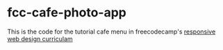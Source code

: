 # fcc-cafe-photo-app 

This is the code for the tutorial cafe menu in freecodecamp's [responsive web design curriculam](https://www.freecodecamp.org/learn/2022/responsive-web-design/)
